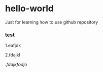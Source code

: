 # hello-world
Just for learning how to use github repository
### test
1.eafjdk 

2.fdajkl

*.fdajkfodjo*
